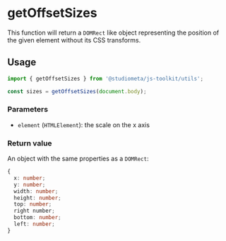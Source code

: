 # getOffsetSizes

This function will return a `DOMRect` like object representing the position of the given element without its CSS transforms.

## Usage

```js
import { getOffsetSizes } from '@studiometa/js-toolkit/utils';

const sizes = getOffsetSizes(document.body);
```

### Parameters

- `element` (`HTMLElement`): the scale on the x axis

### Return value

An object with the same properties as a `DOMRect`:

```ts
{
  x: number;
  y: number;
  width: number;
  height: number;
  top: number;
  right number;
  bottom: number;
  left: number;
}
```

